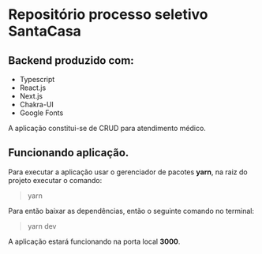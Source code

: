 # Repositório processo seletivo SantaCasa
## Backend produzido com:

* Typescript
* React.js
* Next.js
* Chakra-UI
* Google Fonts

A aplicação constitui-se de CRUD para atendimento médico.

## Funcionando aplicação.

Para executar a aplicação usar o gerenciador de pacotes **yarn**, na raiz do projeto executar o comando:

> yarn

Para então baixar as dependências, então o seguinte comando no terminal:

> yarn dev

A aplicação estará funcionando na porta local **3000**.

